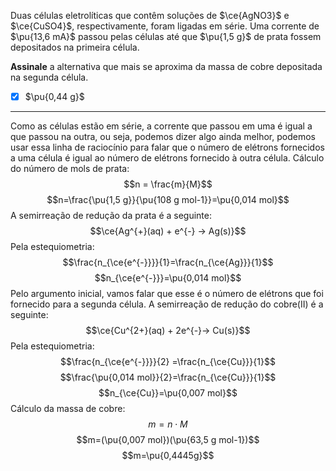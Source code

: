 Duas células eletrolíticas que contêm soluções de $\ce{AgNO3}$ e $\ce{CuSO4}$, respectivamente, foram ligadas em série. Uma corrente de $\pu{13,6 mA}$ passou pelas células até que $\pu{1,5 g}$ de prata fossem depositados na primeira célula.

**Assinale** a alternativa que mais se aproxima da massa de cobre depositada na segunda célula.

- [x] $\pu{0,44 g}$


---

Como as células estão em série, a corrente que passou em uma é igual a que passou na outra, ou seja, podemos dizer algo ainda melhor, podemos usar essa linha de raciocínio para falar que o número de elétrons fornecidos a uma célula é igual ao número de elétrons fornecido à outra célula.
Cálculo do número de mols de prata:
$$n = \frac{m}{M}$$
$$n=\frac{\pu{1,5 g}}{\pu{108 g mol-1}}=\pu{0,014 mol}$$
A semirreação de redução da prata é a seguinte:
$$\ce{Ag^{+}(aq) + e^{-} -> Ag(s)}$$
Pela estequiometria:
$$\frac{n_{\ce{e^{-}}}}{1}=\frac{n_{\ce{Ag}}}{1}$$
$$n_{\ce{e^{-}}}=\pu{0,014 mol}$$
Pelo argumento inicial, vamos falar que esse é o número de elétrons que foi fornecido para a segunda célula.
A semirreação de redução do cobre(II) é a seguinte:
$$\ce{Cu^{2+}(aq) + 2e^{-}-> Cu(s)}$$
Pela estequiometria:
$$\frac{n_{\ce{e^{-}}}}{2} =\frac{n_{\ce{Cu}}}{1}$$
$$\frac{\pu{0,014 mol}}{2}=\frac{n_{\ce{Cu}}}{1}$$
$$n_{\ce{Cu}}=\pu{0,007 mol}$$
Cálculo da massa de cobre:
$$m= n \cdot M$$
$$m=(\pu{0,007 mol})(\pu{63,5 g mol-1})$$
$$m=\pu{0,4445g}$$

